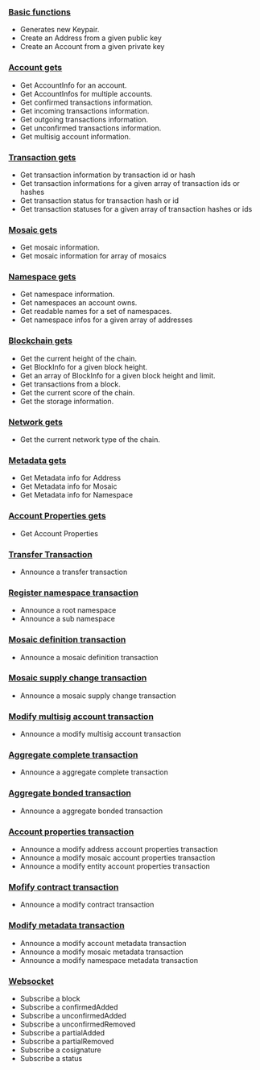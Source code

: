 
### [Basic functions](https://github.com/proximax-storage/go-xpx-catapult-sdk/wiki/Basic-Functions)

- Generates new Keypair.
- Create an Address from a given public key
- Create an Account from a given private key

### [Account gets](https://github.com/proximax-storage/go-xpx-catapult-sdk/wiki/Get-Account-info)

- Get AccountInfo for an account.
- Get AccountInfos for multiple accounts.
- Get confirmed transactions information.
- Get incoming transactions information.
- Get outgoing transactions information.
- Get unconfirmed transactions information.
- Get multisig account information.

### [Transaction gets](https://github.com/proximax-storage/go-xpx-catapult-sdk/wiki/Get-Transactions-info)

- Get transaction information by transaction id or hash
- Get transaction informations for a given array of transaction ids or hashes
- Get transaction status for transaction hash or id
- Get transaction statuses for a given array of transaction hashes or ids

### [Mosaic gets](https://github.com/proximax-storage/go-xpx-catapult-sdk/wiki/Get-Mosaic-info)

- Get mosaic information.
- Get mosaic information for array of mosaics

### [Namespace gets](https://github.com/proximax-storage/go-xpx-catapult-sdk/wiki/Get-Namespace-info)

- Get namespace information.
- Get namespaces an account owns.
- Get readable names for a set of namespaces.
- Get namespace infos for a given array of addresses

### [Blockchain gets](https://github.com/proximax-storage/go-xpx-catapult-sdk/wiki/Get-BlockChain-info)

- Get the current height of the chain.
- Get BlockInfo for a given block height.
- Get an array of BlockInfo for a given block height and limit.
- Get transactions from a block.
- Get the current score of the chain.
- Get the storage information.

### [Network gets](https://github.com/proximax-storage/go-xpx-catapult-sdk/wiki/Get-Network-info)

- Get the current network type of the chain.

### [Metadata gets](https://github.com/proximax-storage/go-xpx-catapult-sdk/wiki/Get-Metadata-info)

- Get Metadata info for Address
- Get Metadata info for Mosaic
- Get Metadata info for Namespace

### [Account Properties gets](https://github.com/proximax-storage/go-xpx-catapult-sdk/wiki/Get-Account-properties-info)

- Get Account Properties

### [Transfer Transaction](https://github.com/proximax-storage/go-xpx-catapult-sdk/wiki/Transaction-Transfer)

 - Announce a transfer transaction

### [Register namespace transaction](https://github.com/proximax-storage/go-xpx-catapult-sdk/wiki/Transaction-Register-namespace)

 - Announce a root namespace
 - Announce a sub namespace

### [Mosaic definition transaction](https://github.com/proximax-storage/go-xpx-catapult-sdk/wiki/Transaction-Mosaic-definition)

 - Announce a mosaic definition transaction

### [Mosaic supply change transaction](https://github.com/proximax-storage/go-xpx-catapult-sdk/wiki/Transaction-Mosaic-supply-change)

 - Announce a mosaic supply change transaction

### [Modify multisig account transaction](https://github.com/proximax-storage/go-xpx-catapult-sdk/wiki/Transaction-Modify-multisig-account)

 - Announce a modify multisig account transaction

### [Aggregate complete transaction](https://github.com/proximax-storage/go-xpx-catapult-sdk/wiki/Transaction-Aggregate-complete)

 - Announce a aggregate complete transaction

### [Aggregate bonded transaction](https://github.com/proximax-storage/go-xpx-catapult-sdk/wiki/Transaction-Aggregate-bonded)

 - Announce a aggregate bonded transaction

### [Account properties transaction](https://github.com/proximax-storage/go-xpx-catapult-sdk/wiki/Transaction-Account-properties)

 - Announce a modify address account properties transaction
 - Announce a modify mosaic account properties transaction
 - Announce a modify entity account properties transaction

### [Mofify contract transaction](https://github.com/proximax-storage/go-xpx-catapult-sdk/wiki/Transaction-Modify-contract)

 - Announce a modify contract transaction

### [Modify metadata transaction](https://github.com/proximax-storage/go-xpx-catapult-sdk/wiki/Transaction-Modify-metadata)

 - Announce a modify account metadata transaction
 - Announce a modify mosaic metadata transaction
 - Announce a modify namespace metadata transaction

### [Websocket](https://github.com/proximax-storage/go-xpx-catapult-sdk/wiki/Websocket)

 - Subscribe a block
 - Subscribe a confirmedAdded
 - Subscribe a unconfirmedAdded
 - Subscribe a unconfirmedRemoved
 - Subscribe a partialAdded
 - Subscribe a partialRemoved
 - Subscribe a cosignature
 - Subscribe a status
